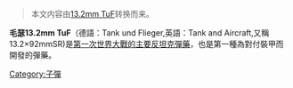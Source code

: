 > 本文内容由[13.2mm TuF](https://zh.wikipedia.org/wiki/13.2mm_TuF)转换而来。


**毛瑟13.2mm TuF**（德語：Tank und Flieger,英語：Tank and Aircraft,又稱13.2×92mmSR)是[第一次世界大戰的主要](https://zh.wikipedia.org/wiki/第一次世界大戰 "wikilink")[反坦克彈藥](../Page/反坦克戰.md "wikilink")，也是第一種為對付裝甲而開發的彈藥。

[Category:子彈](https://zh.wikipedia.org/wiki/Category:子彈 "wikilink")